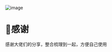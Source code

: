 ![image](https://raw.githubusercontent.com/jimmymitlavigne/pinkrule/master/icon/Logo.png)
# 🍉感谢
感谢大佬们的分享，整合梳理到一起，方便自己使用

